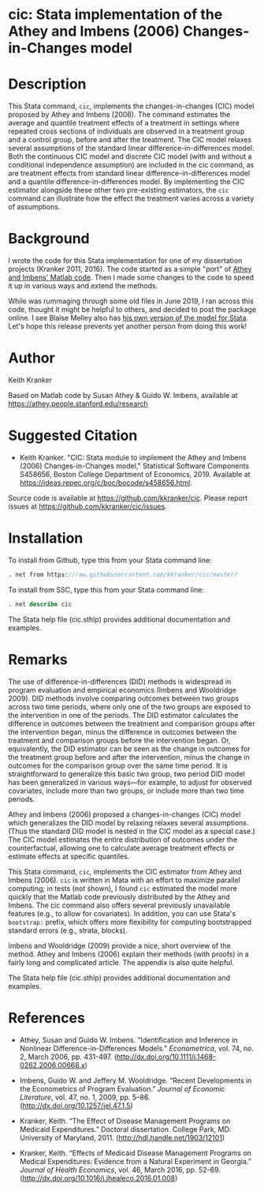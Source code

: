 # cic: Stata implementation of the Athey and Imbens (2006) Changes-in-Changes model


# Description

This Stata command, `cic`, implements the changes-in-changes (CIC) model proposed by Athey and Imbens (2006).
The command estimates the average and quantile treatment effects of a treatment in settings where
repeated cross sections of individuals are observed in a treatment group and a control group, before and after the treatment.
The CIC model relaxes several assumptions of the standard linear difference-in-differences model.
Both the continuous CIC model and discrete CIC model (with and without a conditional independence assumption)
are included in the cic command, as are treatment effects from
standard linear difference-in-differences model and a quantile difference-in-differences model.
By implementing the CIC estimator alongside these other two pre-existing estimators,
the `cic` command can illustrate how the effect the treatment varies across a variety of assumptions.


# Background

I wrote the code for this Stata implementation for one of my dissertation projects (Kranker 2011, 2016).
The code started as a simple "port" of [Athey and Imbens' Matlab code](https://athey.people.stanford.edu/research).
Then I made some changes to the code to speed it up in various ways and extend the methods.

While was rummaging through some old files in June 2019,
I ran across this code, thought it might be helpful to others, and decided to post the package online.
I see Blaise Melley also has [his own version of the model for Stata](https://sites.google.com/site/blaisemelly/home/computer-programs/cic_stata).
Let's hope this release prevents yet another person from doing this work!


# Author

Keith Kranker

Based on Matlab code by Susan Athey & Guido W. Imbens,
available at https://athey.people.stanford.edu/research


# Suggested Citation

* Keith Kranker. "CIC: Stata module to implement the Athey and Imbens (2006) Changes-in-Changes model," Statistical Software Components S458656, Boston College Department of Economics, 2019. Available at https://ideas.repec.org/c/boc/bocode/s458656.html.

Source code is available at https://github.com/kkranker/cic.
Please report issues at https://github.com/kkranker/cic/issues.


# Installation

To install from Github, type this from your Stata command line:

```stata
. net from https://raw.githubusercontent.com/kkranker/cic/master/
```

To install from SSC, type this from your Stata command line:

```stata
. net describe cic
```

The Stata help file (cic.sthlp) provides additional documentation and examples.


# Remarks

The use of difference-in-differences (DID) methods is widespread in program evaluation and empirical
economics (Imbens and Wooldridge 2009). DID methods involve comparing outcomes between two groups across two time periods,
where only one of the two groups are exposed to the intervention in one of the periods.
The DID estimator calculates the difference in outcomes between the treatment and comparison groups after the intervention began,
minus the difference in outcomes between the treatment and comparison groups before the intervention began.
Or, equivalently, the DID estimator can be seen as the change in outcomes for the treatment group
before and after the intervention, minus the change in outcomes for the comparison group over the same time period.
It is straightforward to generalize this basic two group, two period DID model has been generalized in various ways—for example,
to adjust for observed covariates, include more than two groups, or include more than two time periods.

Athey and Imbens (2006) proposed a changes-in-changes (CIC) model which generalizes the DID model by relaxing relaxes several assumptions.
(Thus the standard DID model is nested in the CIC model as a special case.)
The CIC model estimates the entire distribution of outcomes under the counterfactual,
allowing one to calculate average treatment effects or estimate effects at specific quantiles.

This Stata command, `cic`,  implements the CIC estimator from Athey and Imbens (2006).
`cic` is written in Mata with an effort to maximize parallel computing; in tests (not shown), I found `cic` estimated
the model more quickly that the Matlab code previously distributed by the Athey and Imbens.
The cic command also offers several previously unavailable features (e.g., to allow for covariates).
In addition, you can use Stata's `bootstrap:` prefix, which offers more flexibility for
computing bootstrapped standard errors (e.g., strata, blocks).

Imbens and Wooldridge (2009) provide a nice, short overview of the method.
Athey and Imbens (2006) explain their methods (with proofs) in a fairly long and complicated article.
The appendix is also quite helpful.

The Stata help file (cic.sthlp) provides additional documentation and examples.


# References

* Athey, Susan and Guido W. Imbens. "Identification and Inference in Nonlinear Difference-in-Differences Models." *Econometrica*, vol. 74, no. 2, March 2006, pp. 431-497. (http://dx.doi.org/10.1111/j.1468-0262.2006.00668.x)

* Imbens, Guido W. and Jeffery M. Wooldridge. “Recent Developments in the Econometrics of Program Evaluation.” *Journal of Economic Literature*, vol. 47, no. 1, 2009, pp. 5–86. (http://dx.doi.org/10.1257/jel.47.1.5)

* Kranker, Keith. “The Effect of Disease Management Programs on Medicaid Expenditures.” Doctoral dissertation. College Park, MD: University of Maryland, 2011. (http://hdl.handle.net/1903/12101)

* Kranker, Keith. “Effects of Medicaid Disease Management Programs on Medical Expenditures: Evidence from a Natural Experiment in Georgia.” *Journal of Health Economics*, vol. 46, March 2016, pp. 52-69. (http://dx.doi.org/10.1016/j.jhealeco.2016.01.008)
